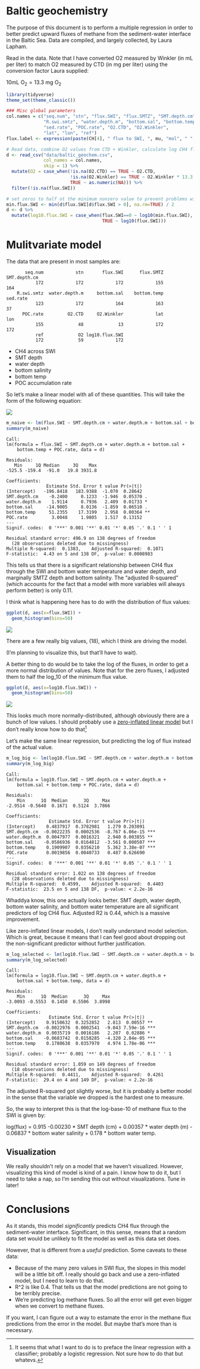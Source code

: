 Baltic geochemistry
================

The purpose of this document is to perform a multiple regression in
order to better predict upward fluxes of methane from the sediment-water
interface in the Baltic Sea. Data are compiled, and largely collected,
by Laura Lapham.

Read in the data. Note that I have converted O2 measured by Winkler (in
mL per liter) to match O2 measured by CTD (in mg per liter) using the
conversion factor Laura supplied:

$10\textrm{mL O}_2 = 13.3\textrm{ mg O}_2$

``` r
library(tidyverse)
theme_set(theme_classic())

### Misc global parameters
col.names = c("seq.num", "stn", "flux.SWI", "flux.SMTZ", "SMT.depth.cm",
              "R.swi.smtz", "water.depth.m", "bottom.sal", "bottom.temp", 
              "sed.rate", "POC.rate", "O2.CTD", "O2.Winkler", 
              "lat", "lon", "ref")
flux.label <- expression(paste(CH[4], " flux to SWI, ", mu, "mol", " ", m^2, " ", day^{-1}))

# Read data, combine O2 values from CTD + Winkler, calculate log CH4 flux from SWI
d <- read_csv("data/baltic_geochem.csv",
              col_names = col.names, 
              skip = 1) %>%
  mutate(O2 = case_when(!is.na(O2.CTD) == TRUE ~ O2.CTD,
                        !is.na(O2.Winkler) == TRUE ~ O2.Winkler * 13.3 / 10,
                        TRUE ~ as.numeric(NA))) %>%
  filter(!is.na(flux.SWI)) 

# set zeros to half ot the minimum nonzero value to prevent problems with log values
min.flux.SWI <- min(d$flux.SWI[d$flux.SWI > 0], na.rm=TRUE) / 2 
d <- d %>% 
  mutate(log10.flux.SWI = case_when(flux.SWI==0 ~ log10(min.flux.SWI),
                                    TRUE ~ log10(flux.SWI)))
```

# Mulitvariate model

The data that are present in most samples are:

           seq.num            stn       flux.SWI      flux.SMTZ   SMT.depth.cm 
               172            172            172            155            164 
        R.swi.smtz  water.depth.m     bottom.sal    bottom.temp       sed.rate 
               123            172            164            163             37 
          POC.rate         O2.CTD     O2.Winkler            lat            lon 
               155             48             13            172            172 
               ref             O2 log10.flux.SWI 
               172             59            172 

-   CH4 across SWI
-   SMT depth
-   water depth
-   bottom salinity
-   bottom temp
-   POC accumulation rate

So let’s make a linear model with all of these quantities. This will
take the form of the following equation:

![](https://latex.codecogs.com/svg.image?\textrm%7Bflux%7D_%7B\textrm%7BCH4%7D\rightarrow\textrm%7BSWI%7D%7D&space;&space;=&space;\beta_1\textrm%7BSMT&space;depth%7D&space;+&space;\&space;\beta_2\textrm%7Bwater&space;depth%7D&space;+&space;\&space;\beta_3\textrm%7Bbottom&space;sal%7D&space;+&space;\&space;\beta_4\textrm%7Bbottom&space;temp%7D&space;+&space;\&space;\beta_5\textrm%7BPOC&space;accumulation&space;rate%7D&space;+&space;\\epsilon&space;)

<!--


$$
\textrm{flux}_{\textrm{CH4}\rightarrow{SWI}} = \Beta_1\textrm{SMT depth} + \Beta_2\textrm{water depth} + \Beta_3\textrm{bottom sal} + \Beta_4\textrm{bottom temp} + \Beta_5\textrm{POC accumulation rate} 
$$


-->

``` r
m_naive <- lm(flux.SWI ~ SMT.depth.cm + water.depth.m + bottom.sal + bottom.temp + POC.rate, data = d)
summary(m_naive)
```


    Call:
    lm(formula = flux.SWI ~ SMT.depth.cm + water.depth.m + bottom.sal + 
        bottom.temp + POC.rate, data = d)

    Residuals:
       Min     1Q Median     3Q    Max 
    -525.5 -159.4  -91.0   19.8 3931.8 

    Coefficients:
                   Estimate Std. Error t value Pr(>|t|)   
    (Intercept)   -196.8418   183.9388  -1.070  0.28642   
    SMT.depth.cm    -0.2400     0.1233  -1.946  0.05370 . 
    water.depth.m    1.9114     0.7936   2.409  0.01733 * 
    bottom.sal     -14.9005     8.0136  -1.859  0.06510 . 
    bottom.temp     51.2355    17.3199   2.958  0.00364 **
    POC.rate         3.0048     1.9805   1.517  0.13152   
    ---
    Signif. codes:  0 '***' 0.001 '**' 0.01 '*' 0.05 '.' 0.1 ' ' 1

    Residual standard error: 496.9 on 138 degrees of freedom
      (28 observations deleted due to missingness)
    Multiple R-squared:  0.1383,    Adjusted R-squared:  0.1071 
    F-statistic:  4.43 on 5 and 138 DF,  p-value: 0.0008983

This tells us that there is a significant relationship between CH4 flux
through the SWI and bottom water temperature and water depth, and
marginally SMTZ depth and bottom salinity. The “adjusted R-squared”
(which accounts for the fact that a model with more variables will
always perform better) is only 0.11.

I think what is happening here has to do with the distribution of flux
values:

``` r
ggplot(d, aes(x=flux.SWI)) + 
  geom_histogram(bins=50)
```

![](baltic_CH4_predictors_files/figure-gfm/unnamed-chunk-4-1.png)

There are a few really big values, (18), which I think are driving the
model.

(I’m planning to visualize this, but that’ll have to wait).

A better thing to do would be to take the log of the fluxes, in order to
get a more normal distribution of values. Note that for the zero fluxes,
I adjusted them to half the log_10 of the minimum flux value.

``` r
ggplot(d, aes(x=log10.flux.SWI)) + 
  geom_histogram(bins=50)
```

![](baltic_CH4_predictors_files/figure-gfm/unnamed-chunk-5-1.png)

This looks much more normally-distributed, although obviously there are
a bunch of low values. I should probably use a [zero-inflated linear
model](https://towardsdatascience.com/zero-inflated-regression-c7dfc656d8af)
but I don’t really know how to do that[^1]

Let’s make the same linear regression, but predicting the log of flux
instead of the actual value.

``` r
m_log_big <- lm(log10.flux.SWI ~ SMT.depth.cm + water.depth.m + bottom.sal + bottom.temp + POC.rate , data = d)
summary(m_log_big)
```


    Call:
    lm(formula = log10.flux.SWI ~ SMT.depth.cm + water.depth.m + 
        bottom.sal + bottom.temp + POC.rate, data = d)

    Residuals:
        Min      1Q  Median      3Q     Max 
    -2.9514 -0.5640  0.1671  0.5124  3.7866 

    Coefficients:
                    Estimate Std. Error t value Pr(>|t|)    
    (Intercept)    0.4837917  0.3782981   1.279 0.203091    
    SMT.depth.cm  -0.0022235  0.0002536  -8.767 6.06e-15 ***
    water.depth.m  0.0047977  0.0016321   2.940 0.003855 ** 
    bottom.sal    -0.0586936  0.0164812  -3.561 0.000507 ***
    bottom.temp    0.1909907  0.0356210   5.362 3.38e-07 ***
    POC.rate       0.0019856  0.0040733   0.487 0.626690    
    ---
    Signif. codes:  0 '***' 0.001 '**' 0.01 '*' 0.05 '.' 0.1 ' ' 1

    Residual standard error: 1.022 on 138 degrees of freedom
      (28 observations deleted due to missingness)
    Multiple R-squared:  0.4599,    Adjusted R-squared:  0.4403 
    F-statistic:  23.5 on 5 and 138 DF,  p-value: < 2.2e-16

Whaddya know, this one actually looks better. SMT depth, water depth,
bottom water salinity, and bottom water temperature are all significant
predictors of log CH4 flux. Adjusted R2 is 0.44, which is a massive
improvement.

Like zero-inflated linear models, I don’t really understand model
selection. Which is great, because it means that I can feel good about
dropping out the non-significant predictor without further
justification.

``` r
m_log_selected <- lm(log10.flux.SWI ~ SMT.depth.cm + water.depth.m + bottom.sal + bottom.temp , data = d)
summary(m_log_selected)
```


    Call:
    lm(formula = log10.flux.SWI ~ SMT.depth.cm + water.depth.m + 
        bottom.sal + bottom.temp, data = d)

    Residuals:
        Min      1Q  Median      3Q     Max 
    -3.0093 -0.5553  0.1450  0.5506  3.8998 

    Coefficients:
                    Estimate Std. Error t value Pr(>|t|)    
    (Intercept)    0.9150632  0.3252852   2.813  0.00557 ** 
    SMT.depth.cm  -0.0022976  0.0002541  -9.043 7.59e-16 ***
    water.depth.m  0.0035719  0.0016186   2.207  0.02886 *  
    bottom.sal    -0.0683742  0.0158285  -4.320 2.84e-05 ***
    bottom.temp    0.1780638  0.0357970   4.974 1.78e-06 ***
    ---
    Signif. codes:  0 '***' 0.001 '**' 0.01 '*' 0.05 '.' 0.1 ' ' 1

    Residual standard error: 1.059 on 149 degrees of freedom
      (18 observations deleted due to missingness)
    Multiple R-squared:  0.4411,    Adjusted R-squared:  0.4261 
    F-statistic:  29.4 on 4 and 149 DF,  p-value: < 2.2e-16

The adjusted R-squared got slightly worse, but it is probably a better
model in the sense that the variable we dropped is the hardest one to
measure.

So, the way to interpret this is that the log-base-10 of methane flux to
the SWI is given by:

log(flux) = 0.915 -0.00230 \* SMT depth (cm) + 0.00357 \* water depth
(m) - 0.06837 \* bottom water salinity + 0.178 \* bottom water temp.

## Visualization

We really shouldn’t rely on a model that we haven’t visualized. However,
visualizing this kind of model is kind of a pain. I know how to do it,
but I need to take a nap, so I’m sending this out without
visualizations. Tune in later!

# Conclusions

As it stands, this model *significantly* predicts CH4 flux through the
sediment-water interface. Significant, in this sense, means that a
random data set would be unlikely to fit the model as well as this data
set does.

However, that is different from a *useful* prediction. Some caveats to
these data:

-   Because of the many zero values in SWI flux, the slopes in this
    model will be a little bit off. I really should go back and use a
    zero-inflated model, but I need to learn to do that.
-   R^2 is like 0.4. That tells us that the model predictions are not
    going to be terribly precise.
-   We’re predicting log methane fluxes. So all the error will get even
    bigger when we convert to methane fluxes.

If you want, I can figure out a way to estamate the error in the methane
flux predictions from the error in the model. But maybe that’s more than
is necessary.

[^1]: It seems that what I want to do is to preface the linear
    regression with a classifier; probably a logistic regression. Not
    sure how to do that but whatevs.
